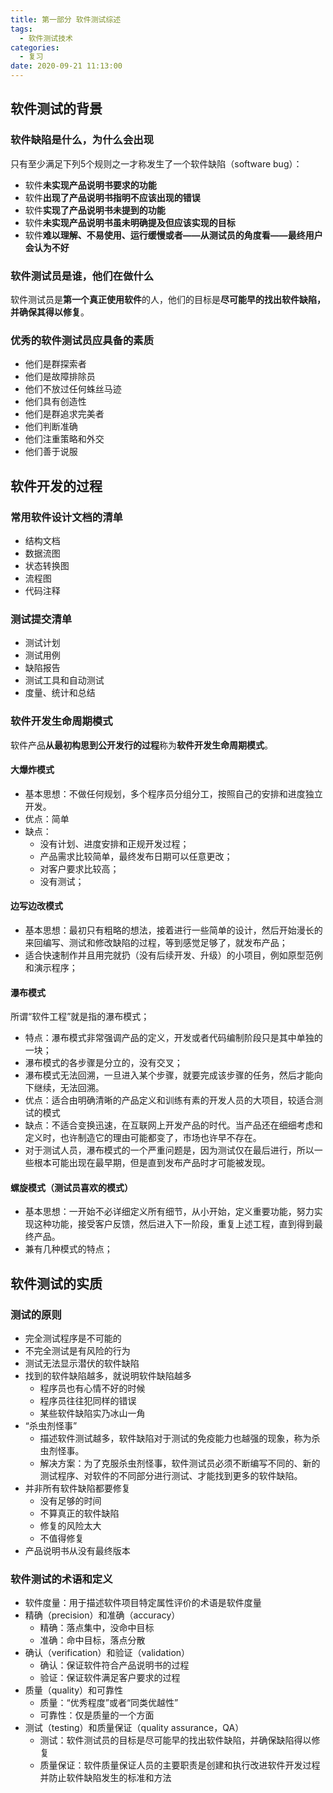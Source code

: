 ```yaml
---
title: 第一部分 软件测试综述
tags:
  - 软件测试技术
categories:
  - 复习
date: 2020-09-21 11:13:00
---
```

## 软件测试的背景
### 软件缺陷是什么，为什么会出现
只有至少满足下列5个规则之一才称发生了一个软件缺陷（software bug）：  
- 软件**未实现产品说明书要求的功能**
- 软件**出现了产品说明书指明不应该出现的错误**
- 软件**实现了产品说明书未提到的功能**
- 软件**未实现产品说明书虽未明确提及但应该实现的目标**
- 软件**难以理解、不易使用、运行缓慢或者——从测试员的角度看——最终用户会认为不好**
### 软件测试员是谁，他们在做什么
软件测试员是**第一个真正使用软件**的人，他们的目标是**尽可能早的找出软件缺陷，并确保其得以修复**。
### 优秀的软件测试员应具备的素质
- 他们是群探索者
- 他们是故障排除员
- 他们不放过任何蛛丝马迹
- 他们具有创造性
- 他们是群追求完美者
- 他们判断准确
- 他们注重策略和外交
- 他们善于说服
## 软件开发的过程
### 常用软件设计文档的清单
- 结构文档
- 数据流图
- 状态转换图
- 流程图
- 代码注释
### 测试提交清单
- 测试计划
- 测试用例
- 缺陷报告
- 测试工具和自动测试
- 度量、统计和总结
### 软件开发生命周期模式
软件产品**从最初构思到公开发行的过程**称为**软件开发生命周期模式**。
#### 大爆炸模式
- 基本思想：不做任何规划，多个程序员分组分工，按照自己的安排和进度独立开发。  
- 优点：简单  
- 缺点：
  - 没有计划、进度安排和正规开发过程；  
  - 产品需求比较简单，最终发布日期可以任意更改；  
  - 对客户要求比较高；  
  - 没有测试；
#### 边写边改模式
- 基本思想：最初只有粗略的想法，接着进行一些简单的设计，然后开始漫长的来回编写、测试和修改缺陷的过程，等到感觉足够了，就发布产品；
- 适合快速制作并且用完就扔（没有后续开发、升级）的小项目，例如原型范例和演示程序；
#### 瀑布模式
所谓“软件工程”就是指的瀑布模式；
- 特点：瀑布模式非常强调产品的定义，开发或者代码编制阶段只是其中单独的一块；
- 瀑布模式的各步骤是分立的，没有交叉；
- 瀑布模式无法回溯，一旦进入某个步骤，就要完成该步骤的任务，然后才能向下继续，无法回溯。
- 优点：适合由明确清晰的产品定义和训练有素的开发人员的大项目，较适合测试的模式
- 缺点：不适合变换迅速，在互联网上开发产品的时代。当产品还在细细考虑和定义时，也许制造它的理由可能都变了，市场也许早不存在。
- 对于测试人员，瀑布模式的一个严重问题是，因为测试仅在最后进行，所以一些根本可能出现在最早期，但是直到发布产品时才可能被发现。
#### 螺旋模式（测试员喜欢的模式）
- 基本思想：一开始不必详细定义所有细节，从小开始，定义重要功能，努力实现这种功能，接受客户反馈，然后进入下一阶段，重复上述工程，直到得到最终产品。
- 兼有几种模式的特点；
## 软件测试的实质
### 测试的原则
- 完全测试程序是不可能的
- 不完全测试是有风险的行为
- 测试无法显示潜伏的软件缺陷
- 找到的软件缺陷越多，就说明软件缺陷越多
  - 程序员也有心情不好的时候
  - 程序员往往犯同样的错误
  - 某些软件缺陷实乃冰山一角
- “杀虫剂怪事”
  - 描述软件测试越多，软件缺陷对于测试的免疫能力也越强的现象，称为杀虫剂怪事。
  - 解决方案：为了克服杀虫剂怪事，软件测试员必须不断编写不同的、新的测试程序、对软件的不同部分进行测试、才能找到更多的软件缺陷。
- 并非所有软件缺陷都要修复
  - 没有足够的时间
  - 不算真正的软件缺陷
  - 修复的风险太大
  - 不值得修复
- 产品说明书从没有最终版本
### 软件测试的术语和定义
- 软件度量：用于描述软件项目特定属性评价的术语是软件度量
- 精确（precision）和准确（accuracy）
  - 精确：落点集中，没命中目标
  - 准确：命中目标，落点分散
- 确认（verification）和验证（validation）
  - 确认：保证软件符合产品说明书的过程
  - 验证：保证软件满足客户要求的过程
- 质量（quality）和可靠性
  - 质量：“优秀程度”或者“同类优越性”
  - 可靠性：仅是质量的一个方面
- 测试（testing）和质量保证（quality assurance，QA）
  - 测试：软件测试员的目标是尽可能早的找出软件缺陷，并确保缺陷得以修复
  - 质量保证：软件质量保证人员的主要职责是创建和执行改进软件开发过程并防止软件缺陷发生的标准和方法